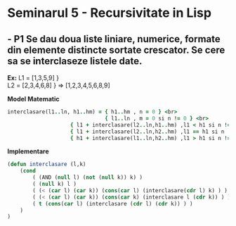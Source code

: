 # Seminarul 5 - Recursivitate in Lisp

## - P1 Se dau doua liste liniare, numerice, formate din elemente distincte sortate crescator. Se cere sa se interclaseze listele date.
**Ex:**
L1 = [1,3,5,9]    } <br>
L2 = [2,3,4,6,8]  }   => [1,2,3,4,5,6,8,9] <br>


**Model Matematic**
```ruby
interclasare(l1..ln, h1..hm) = { h1..hm , n = 0 } <br>
                               { l1..ln , m = 0 si n != 0 } <br>
                    { l1 + interclasare(l2..ln,h1..hm) ,l1 < h1 si n != 0 si m != 0 } <br>
                    { l1 + interclasare(l2..ln,h2..hm) ,l1 == h1 si n != 0 si m != 0 } <br>
                    { h1 + interclasare(l1..ln,h2..hm) ,l1 > h1 si n != 0 si m != 0 } <br>
```
**Implementare**
```lisp
(defun interclasare (l,k)
    (cond
        ( (AND (null l) (not (null k)) k) )
        ( (null k) l )
        ( (< (car l) (car k)) (cons(car l) (interclasare(cdr l) k) ) )
        ( (< (car l) (car k)) (cons(car k) (interclasare l (cdr k)) ) )
        ( t (cons(car l) (interclasare (cdr l) (cdr k)) ) )
    ) 
)

```
